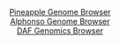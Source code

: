<div id="Pineapple_Genome_Browser" align="center">
  <a href="https://igv.org/app/?sessionURL=blob:zZJRb5swFIX_i6VWm0TAmBACUjWRJm1TsnVLRLK1qpADBtyCTWwTmkb57_OqTXvppOZh0yQ_2FfXvuccf3uwJUJSzkAAkGm7pm0DA8iSdwtcNxX5hGsiQZDjShIDCJITQVhKQLAHOZYKx_OZvlkq1cjAsqhqejVmBTelY.IaP3OGO2mmvLbOeVXhNRdYcSGtkcBbbtFi2.vIGjeNqWc7pmtlWGELV03JmeRWQ1iRdPq95FcpKQjjNUnqtlL0RUCi9WiNmZnjD.FqEaYpkTIiu2l2FkbTcOlM4tvLwfltfHO1iger0wUtGFatIGcPczcanqCLYuoNShYVkVfFCIeP8CFX3YkzPp08NVQQeWZ79rAPIepDHQ1lGXn6n1zrRY90vilT7ftqMbvx5sPPsxM0uhoP03RW7LK6I5NXvdvgYICKp62mAaSl8AIbGg4cGC4a9H5s7aEBoa8TEpyC4O7eAErg9FG33.2B2jWaGSDJpn3BxwBcZESAoOdD6Nm.j9y.14e.bx.MPWhF9ffivYjnvgdRiNAgyWmlNNBZIlkjTcyYuU1zs3g.Ms.L0olQpuaLYTd1ltGtWsZ12D662fzjH7I0gB798oXa6FsU_RPy3iLEVOtjcYMi_Dq6fOjz5abpX46_4dWm9Z2iGV9_eTUepM0eF03ORY2V7tcVffxJ2xYLipnShS2VdE0rqnYrnSLvQGAjR0MLUl5xTSEQxfodNKBhu_D9bzidw_3hOw--">Pineapple Genome Browser</a>
</div>
<div id="Alphonso_Genome_Browser" align="center">
  <a href="https://igv.org/app/?sessionURL=blob:zZJfb5swFMW_i6VOm0TAQAIBqZqgadKuXf8ko.lSVcgBQ7wYm9gGmkb57vOqTXtZpeZh0yQ_2FfXvucc_3agxUISzkAIHNMemLYNDCBXvJuhqqb4ClVYgrBAVGIDCFxggVmGQbgDBZIKJdNLfXOlVC1DyyKq7lWIldyUrokq9MwZ6qSZ8co64ZSiJRdIcSGtWKCWW6Rsex1eoro29WzXHFg5UshCtF5xJrlVY1amnX4v_VVKS8x4hdOqoYq8CEi1Hq0xNwv0MZrPoizDUl7g7Xl.HF2cR3fuabKYeCeL5PpsnnjzdzNSMqQagY_vV0fOeD3s7qpiqncX3.Jbmoz4bdkfXn1h0ZE7enf6VBOB5bHt28M.hC70dTiE5fjpf_KtFznQ.2Y2PnM3p5.C5WrW.HdJ66_hKL8ay2v5iu.9ASjPGs0CyFbCD21ouNAzBo7X.7G1hwaEgU5HcALCh0cDKIGytW5_2AG1rTUxQOJN8wKPAbjIsQBhL4DQt4PAGfT9PgwCe2_sQCPo34t2nEwDHzqR43hpQajSOOepZLU0EWNmmxVm.Xxglov._NZFk4g3J8.L4Y2o7tUGxdOvMUr.mOVQ.9ejX75PG32Lon9C3VuEmGp5KGpsOqPrUfd5u41b78YfPN1wHMeXE2_SvRrPYdEUXFRI6X5d0ceftLVIEMSULrREkiWhRG3nOkXegdB2XA0tyDjlmkIgyuV7aEDDHsAPv.F094_77w--">Alphonso Genome Browser</a>
</div>


<div id="DAF_Genomics_Browser" align="center">
  <a href="https://igv.org/app/?sessionURL=blob:tZFra9swFIb_i2D9ZDuW7dixIQxv63pJNm_J3GwtJZzax7GIbTmS3DQJ.e8Vbsdgo4xBB5KQOJf31XkO5B6FZLwhEXEsOrQoJQaRJd_OoW4r_Aw1ShIVUEk0iMACBTYZkuhACpAK0tlUV5ZKtTIaDHIozBU2vGaZtKRrQWtK3qkSdarpWFDDnjewlVbGa52sYABVW_JG8gFkGUpp2oMWm9VyC_r4GVv2LXFZd5VivepSm9DGcqsA7ZY1OT78xch_UNaLvY0X87ivn.DuIh_Hk4v4yj1Nr8_899dpcr5I_cXJnK0aUJ3A8eZy6rV0I843P5L9ffn1nTO92t.VEMw.vXE_nJw.tEygHNOAjjzbpsGQHA1S8azTCEhWChpRzwickeF4nvl8dYe.noHgjEQ3twZRArK1Tr85ELVrNSgicdP1zAzCRY6CRGZo2wENQ2foBZ4dhvRoHEgnqlcm.TGdhYHtxI7jW3dQa_2CVf34tNCfwdfC.Ftnvf8V0_fOHbGwHX2hRQLdZPftLJkml4G_nq9fwGSQF79VcFGD0qGn5zMUqLRajY36RcU93h4fAQ--">DAF Genomics Browser</a>
</div>
